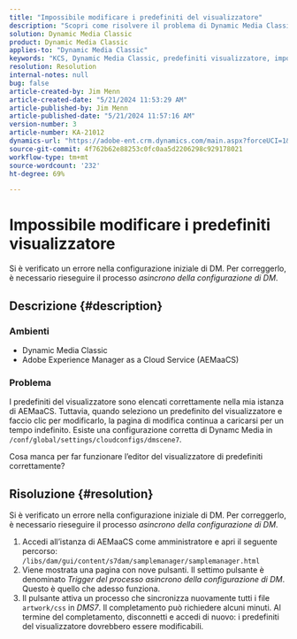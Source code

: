 ```yaml
---
title: "Impossibile modificare i predefiniti del visualizzatore"
description: "Scopri come risolvere il problema di Dynamic Media Classic, in cui i predefiniti del visualizzatore sono elencati correttamente nella mia istanza di Adobe Experience Manager as a Cloud Service (AEMaaCS)."
solution: Dynamic Media Classic
product: Dynamic Media Classic
applies-to: "Dynamic Media Classic"
keywords: "KCS, Dynamic Media Classic, predefiniti visualizzatore, impossibile modificare, Adobe Experience Manager as a Cloud Service, AEMaaCS, risoluzione dei problemi"
resolution: Resolution
internal-notes: null
bug: false
article-created-by: Jim Menn
article-created-date: "5/21/2024 11:53:29 AM"
article-published-by: Jim Menn
article-published-date: "5/21/2024 11:57:16 AM"
version-number: 3
article-number: KA-21012
dynamics-url: "https://adobe-ent.crm.dynamics.com/main.aspx?forceUCI=1&pagetype=entityrecord&etn=knowledgearticle&id=66aa34b9-6817-ef11-9f8a-6045bd006268"
source-git-commit: 4f762b62e88253c0fc0aa5d2206298c929178021
workflow-type: tm+mt
source-wordcount: '232'
ht-degree: 69%

---
```


# Impossibile modificare i predefiniti visualizzatore


Si è verificato un errore nella configurazione iniziale di DM. Per correggerlo, è necessario rieseguire il processo *asincrono della configurazione di DM*.

## Descrizione {#description}


### <b>Ambienti</b>

- Dynamic Media Classic
- Adobe Experience Manager as a Cloud Service (AEMaaCS)




### <b>Problema</b>

I predefiniti del visualizzatore sono elencati correttamente nella mia istanza di AEMaaCS.
Tuttavia, quando seleziono un predefinito del visualizzatore e faccio clic per modificarlo, la pagina di modifica continua a caricarsi per un tempo indefinito.
Esiste una configurazione corretta di Dynamc Media in `/conf/global/settings/cloudconfigs/dmscene7`.

Cosa manca per far funzionare l’editor del visualizzatore di predefiniti correttamente?


## Risoluzione {#resolution}


Si è verificato un errore nella configurazione iniziale di DM. Per correggerlo, è necessario rieseguire il processo *asincrono della configurazione di DM*.

1. Accedi all’istanza di AEMaaCS come amministratore e apri il seguente percorso: `/libs/dam/gui/content/s7dam/samplemanager/samplemanager.html`
2. Viene mostrata una pagina con nove pulsanti. Il settimo pulsante è denominato *Trigger del processo asincrono della configurazione di DM*. Questo è quello che adesso funziona.
3. Il pulsante attiva un processo che sincronizza nuovamente tutti i file `artwork/css` in *DMS7*. Il completamento può richiedere alcuni minuti. Al termine del completamento, disconnetti e accedi di nuovo: i predefiniti del visualizzatore dovrebbero essere modificabili.

